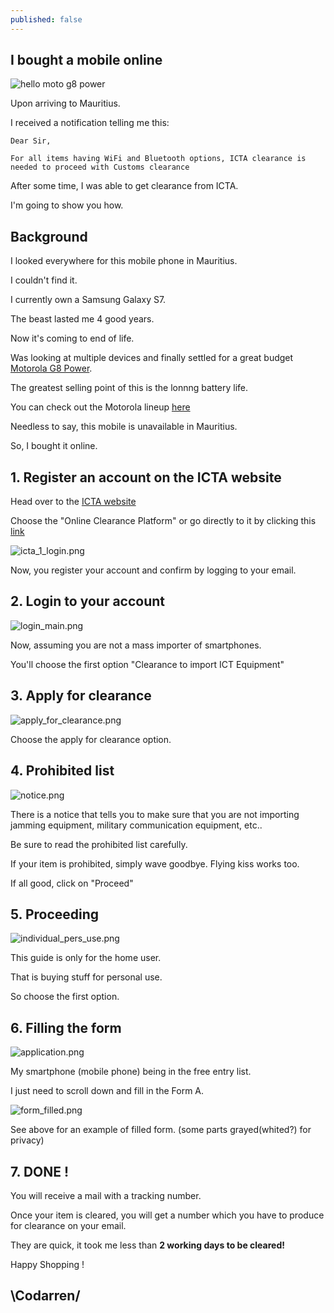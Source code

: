 ```yaml
---
published: false
---
```

## I bought a mobile online

![hello moto g8 power](https://github.com/codarrenvelvindron/codarrenvelvindron.github.io/raw/master/images/motorola-moto-g-power-r1.jpg)

Upon arriving to Mauritius.

I received a notification telling me this:
```
Dear Sir,

For all items having WiFi and Bluetooth options, ICTA clearance is needed to proceed with Customs clearance
```
After some time, I was able to get clearance from ICTA.

I'm going to show you how.

## Background

I looked everywhere for this mobile phone in Mauritius.

I couldn't find it.


I currently own a Samsung Galaxy S7.

The beast lasted me 4 good years.

Now it's coming to end of life.


Was looking at multiple devices and finally settled for a great budget [Motorola G8 Power](https://www.gsmarena.com/motorola_moto_g8_power-10052.php).

The greatest selling point of this is the lonnng battery life.

You can check out the Motorola lineup [here](https://www.androidauthority.com/best-motorola-phones-2-834231/)

Needless to say, this mobile is unavailable in Mauritius.

So, I bought it online.


## 1. Register an account on the ICTA website

Head over to the [ICTA website](https://www.icta.mu/)

Choose the "Online Clearance Platform" or go directly to it by clicking this [link](https://www.icta.mu/applyonline/)

![icta_1_login.png]({{site.baseurl}}/images/icta_1_login.png)

Now, you register your account and confirm by logging to your email.


## 2. Login to your account
![login_main.png]({{site.baseurl}}/images/login_main.png)

Now, assuming you are not a mass importer of smartphones.

You'll choose the first option "Clearance to import ICT Equipment"

## 3. Apply for clearance
![apply_for_clearance.png]({{site.baseurl}}/images/apply_for_clearance.png)

Choose the apply for clearance option.

## 4. Prohibited list
![notice.png]({{site.baseurl}}/images/notice.png)

There is a notice that tells you to make sure that you are not importing jamming equipment, military communication equipment, etc..

Be sure to read the prohibited list carefully.

If your item is prohibited, simply wave goodbye. Flying kiss works too.

If all good, click on "Proceed"

## 5. Proceeding

![individual_pers_use.png]({{site.baseurl}}/images/individual_pers_use.png)

This guide is only for the home user.

That is buying stuff for personal use.

So choose the first option.

## 6. Filling the form

![application.png]({{site.baseurl}}/images/application.png)

My smartphone (mobile phone) being in the free entry list.

I just need to scroll down and fill in the Form A.

![form_filled.png]({{site.baseurl}}/images/form_filled.png)

See above for an example of filled form. (some parts grayed(whited?) for privacy)

## 7. DONE !
You will receive a mail with a tracking number.

Once your item is cleared, you will get a number which you have to produce for clearance on your email.

They are quick, it took me less than **2 working days to be cleared!**

Happy Shopping !

## \Codarren/